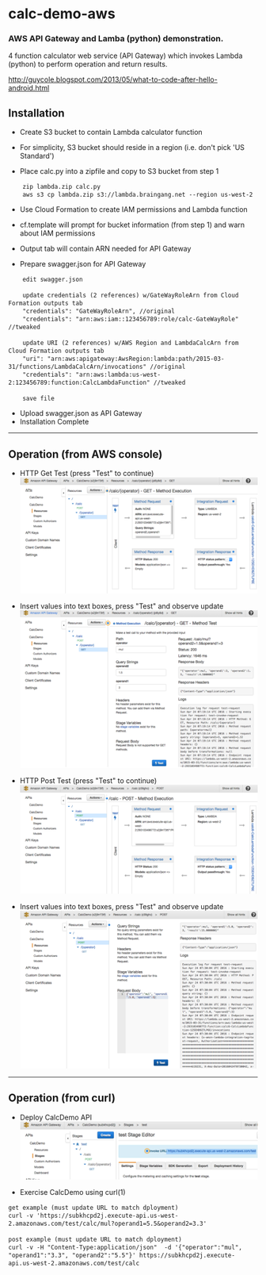 # calc-demo-aws
### AWS API Gateway and Lamba (python) demonstration.


4 function calculator web service (API Gateway) which invokes Lambda (python) to perform operation and return results.

http://guycole.blogspot.com/2013/05/what-to-code-after-hello-android.html

## Installation


*  Create S3 bucket to contain Lambda calculator function
  * For simplicity, S3 bucket should reside in a region (i.e. don't pick 'US Standard') 

*  Place calc.py into a zipfile and copy to S3 bucket from step 1
```
    zip lambda.zip calc.py
    aws s3 cp lambda.zip s3://lambda.braingang.net --region us-west-2
```

*  Use Cloud Formation to create IAM permissions and Lambda function
  * cf.template will prompt for bucket information (from step 1) and warn about IAM permissions
  * Output tab will contain ARN needed for API Gateway

*  Prepare swagger.json for API Gateway
```
    edit swagger.json

    update credentials (2 references) w/GateWayRoleArn from Cloud Formation outputs tab
    "credentials": "GateWayRoleArn", //original
    "credentials": "arn:aws:iam::123456789:role/calc-GateWayRole" //tweaked

    update URI (2 references) w/AWS Region and LambdaCalcArn from Cloud Formation outputs tab
    "uri": "arn:aws:apigateway:AwsRegion:lambda:path/2015-03-31/functions/LambdaCalcArn/invocations" //original
    "credentials": "arn:aws:lambda:us-west-2:123456789:function:CalcLambdaFunction" //tweaked

    save file
```
*  Upload swagger.json as API Gateway
*  Installation Complete

---

## Operation (from AWS console)
*  HTTP Get Test (press "Test" to continue)
![alt text](https://github.com/guycole/calc-demo-aws/blob/master/images/screenshot1.png "Screen Shot 1")

*  Insert values into text boxes, press "Test" and observe update
![alt text](https://github.com/guycole/calc-demo-aws/blob/master/images/screenshot2.png "Screen Shot 2")

* HTTP Post Test (press "Test" to continue)
![alt text](https://github.com/guycole/calc-demo-aws/blob/master/images/screenshot3.png "Screen Shot 3")

*  Insert values into text boxes, press "Test" and observe update
![alt text](https://github.com/guycole/calc-demo-aws/blob/master/images/screenshot4.png "Screen Shot 4")

---

## Operation (from curl)
*  Deploy CalcDemo API
![alt text](https://github.com/guycole/calc-demo-aws/blob/master/images/screenshot5.png "Screen Shot 5")

*  Exercise CalcDemo using curl(1)
```
get example (must update URL to match dployment)
curl -v 'https://subkhcpd2j.execute-api.us-west-2.amazonaws.com/test/calc/mul?operand1=5.5&operand2=3.3'

post example (must update URL to match dployment)
curl -v -H "Content-Type:application/json"  -d '{"operator":"mul", "operand1":"3.3", "operand2":"5.5"}' https://subkhcpd2j.execute-api.us-west-2.amazonaws.com/test/calc
```
